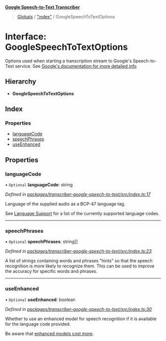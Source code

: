 **[Google Speech-to-Text Transcriber](../README.md)**

> [Globals](../README.md) / ["index"](../modules/_index_.md) / GoogleSpeechToTextOptions

# Interface: GoogleSpeechToTextOptions

Options used when starting a transcription stream to Google's Speech-to-Text service. See [Google's documentation
for more detailed info](https://cloud.google.com/speech-to-text/docs/reference/rest/v1/RecognitionConfig)

## Hierarchy

* **GoogleSpeechToTextOptions**

## Index

### Properties

* [languageCode](_index_.googlespeechtotextoptions.md#languagecode)
* [speechPhrases](_index_.googlespeechtotextoptions.md#speechphrases)
* [useEnhanced](_index_.googlespeechtotextoptions.md#useenhanced)

## Properties

### languageCode

• `Optional` **languageCode**: string

*Defined in [packages/transcriber-google-speech-to-text/src/index.ts:17](https://github.com/SketchingDev/ivr-tester/blob/dbcb3f7/packages/transcriber-google-speech-to-text/src/index.ts#L17)*

Language of the supplied audio as a BCP-47 language tag.

See [Language Support](https://cloud.google.com/speech-to-text/docs/languages) for a list of the
currently supported language codes.

___

### speechPhrases

• `Optional` **speechPhrases**: string[]

*Defined in [packages/transcriber-google-speech-to-text/src/index.ts:23](https://github.com/SketchingDev/ivr-tester/blob/dbcb3f7/packages/transcriber-google-speech-to-text/src/index.ts#L23)*

A list of strings containing words and phrases "hints" so that the speech recognition is more likely to recognize
them. This can be used to improve the accuracy for specific words and phrases.

___

### useEnhanced

• `Optional` **useEnhanced**: boolean

*Defined in [packages/transcriber-google-speech-to-text/src/index.ts:30](https://github.com/SketchingDev/ivr-tester/blob/dbcb3f7/packages/transcriber-google-speech-to-text/src/index.ts#L30)*

Whether to use an enhanced model for speech recognition if it is available for the language code provided.

Be aware that [enhanced models cost more](https://cloud.google.com/speech-to-text/docs/enhanced-models).
